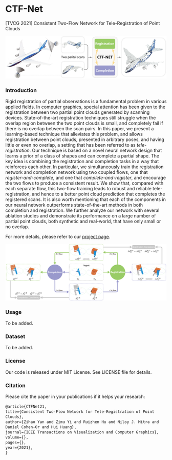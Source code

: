 # CTF-Net
[TVCG 2021] Consistent Two-Flow Network for Tele-Registration of Point Clouds

![overview](./doc/overview.png)


### Introduction

Rigid registration of partial observations is a fundamental problem in various applied fields. In computer graphics, special attention has been given to the registration between two partial point clouds generated by scanning devices. State-of-the-art registration techniques still struggle when the overlap region between the two point clouds is small, and completely fail if there is no overlap between the scan pairs. In this paper, we present a learning-based technique that alleviates this problem, and allows registration between point clouds, presented in arbitrary poses, and having little or even no overlap, a setting that has been referred to as *tele-registration*. Our technique is based on a novel neural network design that learns a prior of a class of shapes and can complete a partial shape. The key idea is combining the registration and completion tasks in a way that reinforces each other. In particular, we simultaneously train the registration network and completion network  using two coupled flows, one that *register-and-complete*, and one that *complete-and-register*, and encourage the two flows to produce a consistent result. We show that, compared with each separate flow, this two-flow training leads to robust and reliable tele-registration, and hence to a better point cloud prediction that completes the registered scans. It is also worth mentioning that each of the components in our neural network outperforms state-of-the-art methods in both completion and registration. We further analyze our network with several ablation studies and demonstrate its performance on a large number of partial point clouds, both synthetic and real-world, that have only small or no overlap.

For more details, please refer to our [project page](https://vcc.tech/research/2021/CTFNet).

![network](./doc/network.png)

### Usage

To be added.

### Dataset

To be added.

### License
Our code is released under MIT License. See LICENSE file for details.

### Citation

Please cite the paper in your publications if it helps your research:
```
@article{CTFNet21,
title={Consistent Two-Flow Network for Tele-Registration of Point Clouds},
author={Zihao Yan and Zimu Yi and Ruizhen Hu and Niloy J. Mitra and Daniel Cohen-Or and Hui Huang},
journal={IEEE Transactions on Visualization and Computer Graphics},
volume={},
pages={},
year={2021},
}

```
